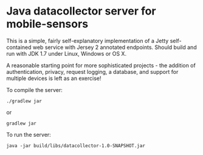 # Java datacollector server for mobile-sensors #

This is a simple, fairly self-explanatory implementation of a Jetty self-contained web service with Jersey 2 annotated endpoints. 
Should build and run with JDK 1.7 under Linux, Windows or OS X. 

A reasonable starting point for more sophisticated projects - the addition of authentication, privacy, request logging, a database, and support for multiple devices is left as an exercise!

To compile the server:

    ./gradlew jar
or

    gradlew jar

To run the server:

    java -jar build/libs/datacollector-1.0-SNAPSHOT.jar

